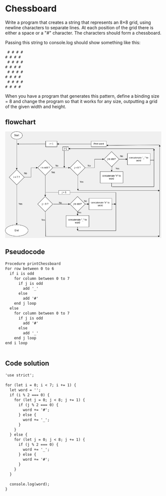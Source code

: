 # Chessboard


Write a program that creates a string that represents an 8×8 grid, using newline characters to separate lines. At each position of the grid there is either a space or a "#" character. The characters should form a chessboard.

Passing this string to console.log should show something like this:

```
 # # # #
# # # #
 # # # #
# # # #
 # # # #
# # # #
 # # # #
# # # #
```

When you have a program that generates this pattern, define a binding size = 8 and change the program so that it works for any size, outputting a grid of the given width and height.

## flowchart 

![flowchart](03.png)

## Pseudocode

```
Procedure printChessboard
For row between 0 to 6
  if i is odd
    for column between 0 to 7
      if j is odd 
        add '_'
      else
        add '#'
    end j loop
  else 
    for column between 0 to 7
      if j is odd
        add '#'
      else
        add '_'
    end j loop
end i loop
    
```


## Code solution

```JS
'use strict';

for (let i = 0; i < 7; i += 1) {
  let word = '';
  if (i % 2 === 0) {
    for (let j = 0; j < 8; j += 1) {
      if (j % 2 === 0) {
        word += '#';
      } else {
        word += '_';
      }
    }
  } else {
    for (let j = 0; j < 8; j += 1) {
      if (j % 2 === 0) {
        word += '_';
      } else {
        word += '#';
      }
    }
  }

  console.log(word);
}
```